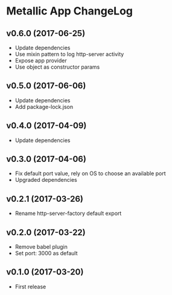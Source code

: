 # Metallic App ChangeLog

## v0.6.0 (2017-06-25)

 - Update dependencies
 - Use mixin pattern to log http-server activity
 - Expose app provider
 - Use object as constructor params


## v0.5.0 (2017-06-06)

 - Update dependencies
 - Add package-lock.json


## v0.4.0 (2017-04-09)

 - Update dependencies


## v0.3.0 (2017-04-06)

 - Fix default port value, rely on OS to choose an available port
 - Upgraded dependencies


## v0.2.1 (2017-03-26)

 - Rename http-server-factory default export


## v0.2.0 (2017-03-22)

 - Remove babel plugin
 - Set port: 3000 as default


## v0.1.0 (2017-03-20)

 - First release
